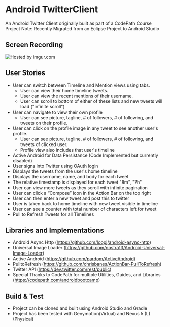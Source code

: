 # Android TwitterClient

An Android Twitter Client originally built as part of a CodePath Course Project
 Note: Recently Migrated from an Eclipse Project to Android Studio

## Screen Recording
<img src="http://i.imgur.com/UnqTLZV.gif" title="Hosted by imgur.com" />

## User Stories
 - User can switch between Timeline and Mention views using tabs.
    - User can view their home timeline tweets.
    - User can view the recent mentions of their username.
    - User can scroll to bottom of either of these lists and new tweets will load ("infinite scroll")
 - User can navigate to view their own profile
    - User can see picture, tagline, # of followers, # of following, and tweets on their profile.
 - User can click on the profile image in any tweet to see another user's profile.
    - User can see picture, tagline, # of followers, # of following, and tweets of clicked user.
    - Profile view also includes that user's timeline
 - Active Android for Data Persistance (Code Implemented but currently disabled)
 - User signs into Twitter using OAuth login
 - Displays the tweets from the user's home timeline
 - Displays the username, name, and body for each tweet
 - The relative timestamp is displayed for each tweet "8m", "7h"
 - User can view more tweets as they scroll with infinite pagination
 - User can click a “Compose” icon in the Action Bar on the top right
 - User can then enter a new tweet and post this to twitter
 - User is taken back to home timeline with new tweet visible in timeline
 - User can see a counter with total number of characters left for tweet
 - Pull to Refresh Tweets for all Timelines

## Libraries and Implementations
 - Android Async Http (https://github.com/loopj/android-async-http)
 - Universal Image Loader (https://github.com/nostra13/Android-Universal-Image-Loader)
 - Active Android (https://github.com/pardom/ActiveAndroid)
 - PulltoRefresh (https://github.com/chrisbanes/ActionBar-PullToRefresh)
 - Twitter API (https://dev.twitter.com/rest/public)
 - Special Thanks to CodePath for multiple Utilities, Guides, and Libraries (https://codepath.com/androidbootcamp)

## Build & Test
 - Project can be cloned and built using Android Studio and Gradle
 - Project has been tested with Genymotion(Virtual) and Nexus 5 (L) (Physical)
